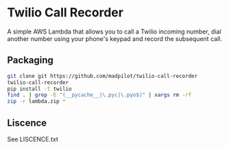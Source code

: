 # Twilio Call Recorder

A simple AWS Lambda that allows you to call a Twilio incoming number, dial another number using your phone's keypad and record the subsequent call.

## Packaging

```bash
git clone git https://github.com/madpilot/twilio-call-recorder
twilio-call-recorder
pip install -t twilio
find . | grep -E "(__pycache__|\.pyc|\.pyo$)" | xargs rm -rf
zip -r lambda.zip *
```

## Liscence

See LISCENCE.txt
